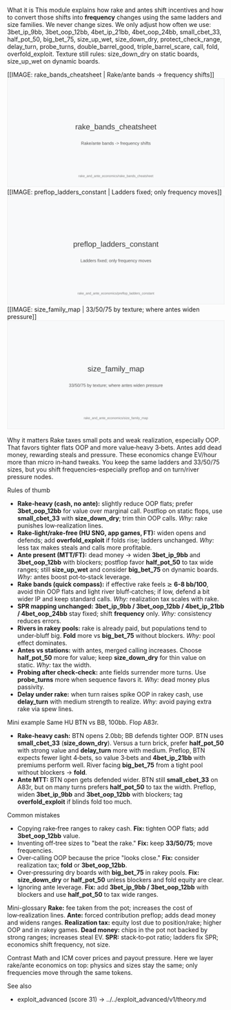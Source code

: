 What it is
This module explains how rake and antes shift incentives and how to convert those shifts into **frequency** changes using the same ladders and size families. We never change sizes. We only adjust how often we use: 3bet_ip_9bb, 3bet_oop_12bb, 4bet_ip_21bb, 4bet_oop_24bb, small_cbet_33, half_pot_50, big_bet_75, size_up_wet, size_down_dry, protect_check_range, delay_turn, probe_turns, double_barrel_good, triple_barrel_scare, call, fold, overfold_exploit. Texture still rules: size_down_dry on static boards, size_up_wet on dynamic boards.

[[IMAGE: rake_bands_cheatsheet | Rake/ante bands -> frequency shifts]]
![Rake/ante bands -> frequency shifts](images/rake_bands_cheatsheet.svg)
[[IMAGE: preflop_ladders_constant | Ladders fixed; only frequency moves]]
![Ladders fixed; only frequency moves](images/preflop_ladders_constant.svg)
[[IMAGE: size_family_map | 33/50/75 by texture; where antes widen pressure]]
![33/50/75 by texture; where antes widen pressure](images/size_family_map.svg)

Why it matters
Rake taxes small pots and weak realization, especially OOP. That favors tighter flats OOP and more value‑heavy 3‑bets. Antes add dead money, rewarding steals and pressure. These economics change EV/hour more than micro in‑hand tweaks. You keep the same ladders and 33/50/75 sizes, but you shift frequencies-especially preflop and on turn/river pressure nodes.

Rules of thumb

* **Rake‑heavy (cash, no ante):** slightly reduce OOP flats; prefer **3bet_oop_12bb** for value over marginal call. Postflop on static flops, use **small_cbet_33** with **size_down_dry**; trim thin OOP calls. *Why:* rake punishes low‑realization lines.
* **Rake‑light/rake‑free (HU SNG, app games, FT):** widen opens and defends; add **overfold_exploit** if folds rise; ladders unchanged. *Why:* less tax makes steals and calls more profitable.
* **Ante present (MTT/FT):** dead money -> widen **3bet_ip_9bb** and **3bet_oop_12bb** with blockers; postflop favor **half_pot_50** to tax wide ranges; still **size_up_wet** and consider **big_bet_75** on dynamic boards. *Why:* antes boost pot‑to‑stack leverage.
* **Rake bands (quick compass):** if effective rake feels ≳ **6-8 bb/100**, avoid thin OOP flats and light river bluff‑catches; if low, defend a bit wider IP and keep standard calls. *Why:* realization tax scales with rake.
* **SPR mapping unchanged:** **3bet_ip_9bb / 3bet_oop_12bb / 4bet_ip_21bb / 4bet_oop_24bb** stay fixed; shift **frequency** only. *Why:* consistency reduces errors.
* **Rivers in rakey pools:** rake is already paid, but populations tend to under‑bluff big. **Fold** more vs **big_bet_75** without blockers. *Why:* pool effect dominates.
* **Antes vs stations:** with antes, merged calling increases. Choose **half_pot_50** more for value; keep **size_down_dry** for thin value on static. *Why:* tax the width.
* **Probing after check‑check:** ante fields surrender more turns. Use **probe_turns** more when sequence favors it. *Why:* dead money plus passivity.
* **Delay under rake:** when turn raises spike OOP in rakey cash, use **delay_turn** with medium strength to realize. *Why:* avoid paying extra rake via spew lines.

Mini example
Same HU BTN vs BB, 100bb. Flop A83r.

* **Rake‑heavy cash:** BTN opens 2.0bb; BB defends tighter OOP. BTN uses **small_cbet_33** (**size_down_dry**). Versus a turn brick, prefer **half_pot_50** with strong value and **delay_turn** more with medium. Preflop, BTN expects fewer light 4‑bets, so value 3‑bets and **4bet_ip_21bb** with premiums perform well. River facing **big_bet_75** from a tight pool without blockers -> **fold**.
* **Ante MTT:** BTN open gets defended wider. BTN still **small_cbet_33** on A83r, but on many turns prefers **half_pot_50** to tax the width. Preflop, widen **3bet_ip_9bb** and **3bet_oop_12bb** with blockers; tag **overfold_exploit** if blinds fold too much.

Common mistakes

* Copying rake‑free ranges to rakey cash. **Fix:** tighten OOP flats; add **3bet_oop_12bb** value.
* Inventing off‑tree sizes to "beat the rake." **Fix:** keep **33/50/75**; move frequencies.
* Over‑calling OOP because the price "looks close." **Fix:** consider realization tax; **fold** or **3bet_oop_12bb**.
* Over‑pressuring dry boards with **big_bet_75** in rakey pools. **Fix:** **size_down_dry** or **half_pot_50** unless blockers and fold equity are clear.
* Ignoring ante leverage. **Fix:** add **3bet_ip_9bb / 3bet_oop_12bb** with blockers and use **half_pot_50** to tax wide ranges.

Mini-glossary
**Rake:** fee taken from the pot; increases the cost of low‑realization lines. 
**Ante:** forced contribution preflop; adds dead money and widens ranges. 
**Realization tax:** equity lost due to position/rake; higher OOP and in rakey games. 
**Dead money:** chips in the pot not backed by strong ranges; increases steal EV. 
**SPR:** stack‑to‑pot ratio; ladders fix SPR; economics shift frequency, not size.

Contrast
Math and ICM cover prices and payout pressure. Here we layer rake/ante economics on top: physics and sizes stay the same; only frequencies move through the same tokens.

See also
- exploit_advanced (score 31) -> ../../exploit_advanced/v1/theory.md